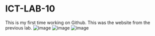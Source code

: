 # ICT-LAB-10
This is my first time working on Github.
This was the website from the previous lab.
![image](https://github.com/maheen3124/ICT-LAB-10/assets/149475625/33926a58-d0bf-440d-8ad1-5a721f2c9151)
![image](https://github.com/maheen3124/ICT-LAB-10/assets/149475625/82eafda0-4ee6-4e08-b864-7670da6d1128)
![image](https://github.com/maheen3124/ICT-LAB-10/assets/149475625/c9811450-0de1-4525-bf11-a75c528aec90)

